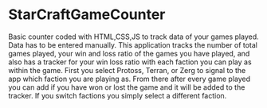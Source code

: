 # StarCraftGameCounter
Basic counter coded with HTML,CSS,JS to track data of your games played. Data has to be entered manually. This application tracks the number of total games played, your win and loss ratio of the games you have played, and also has a tracker for your win loss ratio with each faction you can play as within the game. First you select Protoss, Terran, or Zerg to signal to the app which faction you are playing as. From there after every game played you can add if you have won or lost the game and it will be added to the tracker. If you switch factions you simply select a different faction.
